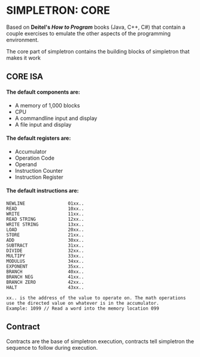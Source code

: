 # SIMPLETRON: CORE

Based on **Deitel's _How to Program_** books (Java, C++, C#) that contain a couple exercises to emulate the other aspects of the programming environment. 

The core part of simpletron contains the building blocks of simpletron that makes it work

## CORE ISA

#### The default components are:
- A memory of 1,000 blocks
- CPU
- A commandline input and display
- A file input and display

#### The default registers are:
- Accumulator
- Operation Code
- Operand
- Instruction Counter
- Instruction Register

#### The default instructions are:
    NEWLINE                01xx..
	READ                   10xx..
	WRITE                  11xx..
    READ STRING            12xx..
    WRITE STRING           13xx..
	LOAD                   20xx..
	STORE                  21xx..
	ADD                    30xx..
	SUBTRACT               31xx..
	DIVIDE                 32xx..
	MULTIPY                33xx..
	MODULUS                34xx..
	EXPONENT               35xx..
	BRANCH                 40xx..
	BRANCH NEG             41xx..
	BRANCH ZERO            42xx..
	HALT                   43xx..

    xx.. is the address of the value to operate on. The math operations use the directed value on whatever is in the accumulator.
    Example: 1099 // Read a word into the memory location 099

## Contract
Contracts are the base of simpletron execution, contracts tell simpletron the sequence to follow during execution. 